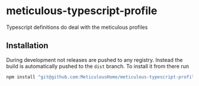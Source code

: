 # meticulous-typescript-profile

Typescript definitions do deal with the meticulous profiles

## Installation

During development not releases are pushed to any registry. Instead the build is automatically pushed to the `dist` branch.
To install it from there run

```typescript
npm install "git@github.com:MeticulousHome/meticulous-typescript-profile.git#dist"
```
